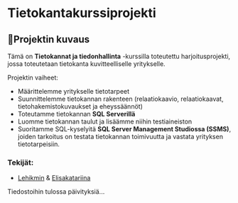 # Tietokantakurssiprojekti

## 📌Projektin kuvaus
Tämä on **Tietokannat ja tiedonhallinta** -kurssilla toteutettu harjoitusprojekti, jossa toteutetaan tietokanta kuvitteelliselle yritykselle.

Projektin vaiheet:
- Määrittelemme yritykselle tietotarpeet
- Suunnittelemme tietokannan rakenteen (relaatiokaavio, relaatiokaavat, tietohakemistokuvaukset ja eheyssäännöt)
- Toteutamme tietokannan **SQL Serverillä**
- Luomme tietokannan taulut ja lisäämme niihin testiaineiston
- Suoritamme SQL-kyselyitä **SQL Server Management Studiossa (SSMS)**, joiden tarkoitus on testata tietokannan toimivuutta ja vastata yrityksen tietotarpeisiin.

### Tekijät: 
- [Lehikmin](https://github.com/Lehikmin) & [Elisakatariina](https://github.com/Elisakatariina)

  
  

Tiedostoihin tulossa päivityksiä...
